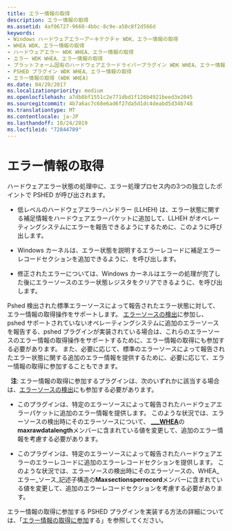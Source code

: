 ```yaml
---
title: エラー情報の取得
description: エラー情報の取得
ms.assetid: 4af06727-9660-4bbc-8c9e-a50c8f2d566d
keywords:
- Windows ハードウェアエラーアーキテクチャ WDK、エラー情報の取得
- WHEA WDK、エラー情報の取得
- ハードウェアエラー WDK WHEA、エラー情報の取得
- エラー WDK WHEA、エラー情報の取得
- プラットフォーム固有のハードウェアエラードライバープラグイン WDK WHEA、エラー情報の取得
- PSHED プラグイン WDK WHEA、エラー情報の取得
- エラー情報の取得 (WDK WHEA)
ms.date: 04/20/2017
ms.localizationpriority: medium
ms.openlocfilehash: a7db8bf1551c2e771dbd1f126b4921beed3e2045
ms.sourcegitcommit: 4b7a6ac7c68e6ad6f27da5d1dc4deabd5d34b748
ms.translationtype: MT
ms.contentlocale: ja-JP
ms.lasthandoff: 10/24/2019
ms.locfileid: "72844789"
---
```

# <a name="error-information-retrieval"></a>エラー情報の取得


ハードウェアエラー状態の処理中に、エラー処理プロセス内の3つの独立したポイントで PSHED が呼び出されます。

-   低レベルのハードウェアエラーハンドラー (LLHEH) は、エラー状態に関する補足情報をハードウェアエラーパケットに追加して、LLHEH がオペレーティングシステムにエラーを報告できるようにするために、このように呼び出します。

-   Windows カーネルは、エラー状態を説明するエラーレコードに補足エラーレコードセクションを追加できるように、を呼び出します。

-   修正されたエラーについては、Windows カーネルはエラーの処理が完了した後にエラーソースのエラー状態レジスタをクリアできるように、を呼び出します。

Pshed 検出された標準エラーソースによって報告されたエラー状態に対して、エラー情報の取得操作をサポートします。 [エラーソースの検出](error-source-discovery.md)に参加し、pshed サポートされていないオペレーティングシステムに追加のエラーソースを報告する、pshed プラグインが実装されている場合は、これらのエラーソースのエラー情報の取得操作をサポートするために、エラー情報の取得にも参加する必要があります。 また、必要に応じて、標準のエラーソースによって報告されたエラー状態に関する追加のエラー情報を提供するために、必要に応じて、エラー情報の取得に参加することもできます。

  **注**: エラー情報の取得に参加するプラグインは、次のいずれかに該当する場合は、[エラーソースの検出](error-source-discovery.md)にも参加する必要があります。
-   このプラグインは、特定のエラーソースによって報告されたハードウェアエラーパケットに追加のエラー情報を提供します。 このような状況では、エラーソースの検出時にそのエラーソースについて、 [ **\_\_\_WHEA**](https://docs.microsoft.com/windows-hardware/drivers/ddi/ntddk/ns-ntddk-_whea_error_source_descriptor)の**maxrawdatalength**メンバーに含まれている値を変更して、追加のエラー情報を考慮する必要があります。

-   このプラグインは、特定のエラーソースによって報告されたハードウェアエラーのエラーレコードに追加のエラーレコードセクションを提供します。 このような状況では、エラーソースの検出時にそのエラーソースの、WHEA\_エラー\_ソース\_記述子構造の**Maxsectionsperrecord**メンバーに含まれている値を変更して、追加のエラーレコードセクションを考慮する必要があります。

 

エラー情報の取得に参加する PSHED プラグインを実装する方法の詳細については、「[エラー情報の取得に参加](participating-in-error-information-retrieval.md)する」を参照してください。

 

 




